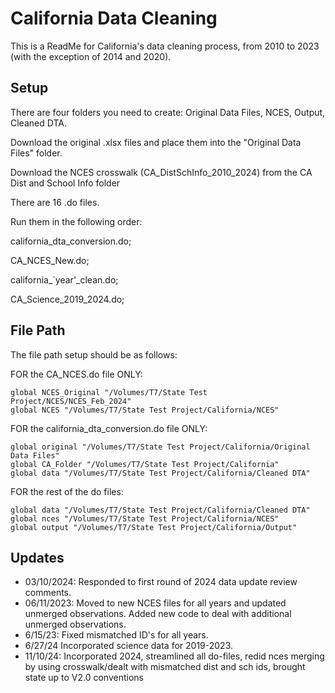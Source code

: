 
# California Data Cleaning

This is a ReadMe for California's data cleaning process, from 2010 to 2023 (with the exception of 2014 and 2020).


## Setup

There are four folders you need to create: 
Original Data Files, NCES, Output, Cleaned DTA.

Download the original .xlsx files and place them into the "Original Data Files" folder. 

Download the NCES crosswalk (CA_DistSchInfo_2010_2024) from the CA Dist and School Info folder

There are 16 .do files. 

Run them in the following order:

california_dta_conversion.do; 

CA_NCES_New.do; 

california_`year'_clean.do;

CA_Science_2019_2024.do;


    
## File Path

The file path setup should be as follows: 

FOR the CA_NCES.do file ONLY: 

```
global NCES_Original "/Volumes/T7/State Test Project/NCES/NCES_Feb_2024"
global NCES "/Volumes/T7/State Test Project/California/NCES"
```

FOR the california_dta_conversion.do file ONLY: 
```
global original "/Volumes/T7/State Test Project/California/Original Data Files"
global CA_Folder "/Volumes/T7/State Test Project/California"
global data "/Volumes/T7/State Test Project/California/Cleaned DTA"
```

FOR the rest of the do files:

```
global data "/Volumes/T7/State Test Project/California/Cleaned DTA"
global nces "/Volumes/T7/State Test Project/California/NCES"
global output "/Volumes/T7/State Test Project/California/Output"
```
## Updates

- 03/10/2024: Responded to first round of 2024 data update review comments.
- 06/11/2023: Moved to new NCES files for all years and updated unmerged observations. Added new code to deal with additional unmerged observations.
- 6/15/23: Fixed mismatched ID's for all years.
- 6/27/24 Incorporated science data for 2019-2023.
- 11/10/24: Incorporated 2024, streamlined all do-files, redid nces merging by using crosswalk/dealt with mismatched dist and sch ids, brought state up to V2.0 conventions
